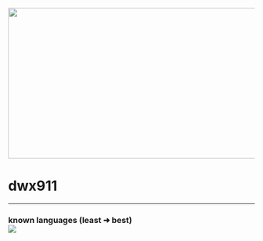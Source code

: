 <p allign="Center">
  <img src="https://i.pinimg.com/originals/cd/65/01/cd6501ab083aeccae56d7e4c2c16fd6f.gif" width=868px height=308>
</p>
<h1 allign="center" class="heading-element" dir="auto">
  dwx911
</h1>

---

<h3 allign="center" class="heading-element" dir="auto">
    known languages (least ➜ best)
    <br>
    <img src="https://camo.githubusercontent.com/51acb95a464b47c1677f73b29fbe27d9445df7655d8a8d618e054ef6be7c9f88/68747470733a2f2f736b696c6c69636f6e732e6465762f69636f6e733f693d70792c676f2c6e6f64656a732c68746d6c2c63732c" data-canonical-src="https://skillicons.dev/icons?i=cpp,css,html,cs,python," style="max-width: 100%;">
<h3>
